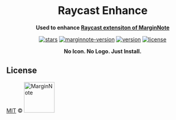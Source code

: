 <h1 align="center" style="margin-top: 10px;">Raycast Enhance</h1>
<p align="center">
  <b>Used to enhance <a href="https://github.com/marginnoteapp/raycast">Raycast extensiton of MarginNote</a></b>
</p>
<p align="center">
  <a href="https://github.com/marginnoteapp/raycast-enhance/stargazers"><img src="https://img.shields.io/github/stars/marginnoteapp/raycast-enhance.svg?style=flat" alt="stars"></a>
  <a href="https://www.marginnote.com/store-v2"><img src="https://img.shields.io/badge/MarginNote Mac-v3.7.21-blue" alt="marginnote-version"></a>
  <a href="https://github.com/marginnoteapp/raycast-enhance/blob/main/package.json"><img src="https://img.shields.io/badge/version-v1.0.0-orange" alt="version"></a>
  <a href="https://github.com/marginnoteapp/raycast-enhance/blob/main/LICENSE"><img src="https://img.shields.io/badge/license-MIT-green" alt="license"></a>
</p>

<p align="center">
  <b>No Icon. No Logo. Just Install.</b>
</p>


## License

<a href="https://github.com/marginnoteapp/raycast-enhance/blob/main/LICENSE">MIT</a> © <a href="https://github.com/marginnoteapp"><img src="https://testmnbbs.oss-cn-zhangjiakou.aliyuncs.com/pic/mn.png?x-oss-process=base_webp" alt="MarginNote" width="80"></a>
